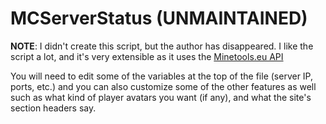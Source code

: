 # MCServerStatus (UNMAINTAINED)

**NOTE**: I didn't create this script, but the author has disappeared. I like the script a lot, and it's very extensible as it uses the [Minetools.eu API](http://api.minetools.eu)

You will need to edit some of the variables at the top of the file (server IP, ports, etc.) and you can also customize some of the other features as well such as what kind of player avatars you want (if any), and what the site's section headers say.
